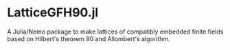 # LatticeGFH90.jl

A Julia/Nemo package to make lattices of compatibly embedded finite fields
based on Hilbert's theorem 90 and Allombert's algorithm.
